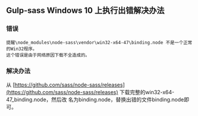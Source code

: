 Gulp-sass Windows 10 上执行出错解决办法
---------------------

### 错误
  
    提醒\node_modules\node-sass\vendor\win32-x64-47\binding.node 不是一个正常的Win32程序。
    这个错误是由于网络原因下载不全造成的。

### 解决办法
  
  从 [https://github.com/sass/node-sass/releases](https://github.com/sass/node-sass/releases) 下载完整的win32-x64-47_binding.node，然后改
  名为binding.node，替换出错的文件binding.node即可。
  
